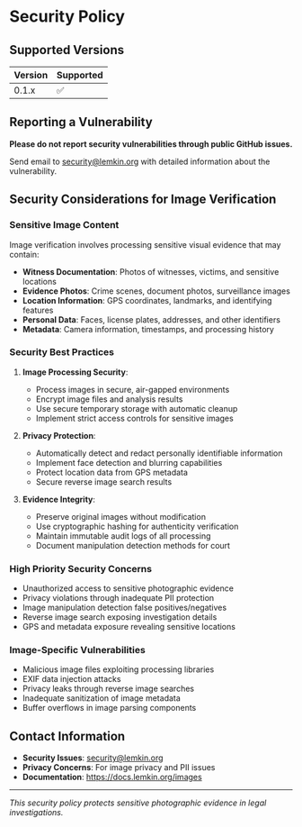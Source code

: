 # Security Policy

## Supported Versions

| Version | Supported          |
| ------- | ------------------ |
| 0.1.x   | :white_check_mark: |

## Reporting a Vulnerability

**Please do not report security vulnerabilities through public GitHub issues.**

Send email to security@lemkin.org with detailed information about the vulnerability.

## Security Considerations for Image Verification

### Sensitive Image Content

Image verification involves processing sensitive visual evidence that may contain:

- **Witness Documentation**: Photos of witnesses, victims, and sensitive locations
- **Evidence Photos**: Crime scenes, document photos, surveillance images
- **Location Information**: GPS coordinates, landmarks, and identifying features
- **Personal Data**: Faces, license plates, addresses, and other identifiers
- **Metadata**: Camera information, timestamps, and processing history

### Security Best Practices

1. **Image Processing Security**:
   - Process images in secure, air-gapped environments
   - Encrypt image files and analysis results
   - Use secure temporary storage with automatic cleanup
   - Implement strict access controls for sensitive images

2. **Privacy Protection**:
   - Automatically detect and redact personally identifiable information
   - Implement face detection and blurring capabilities
   - Protect location data from GPS metadata
   - Secure reverse image search results

3. **Evidence Integrity**:
   - Preserve original images without modification
   - Use cryptographic hashing for authenticity verification
   - Maintain immutable audit logs of all processing
   - Document manipulation detection methods for court

### High Priority Security Concerns

- Unauthorized access to sensitive photographic evidence
- Privacy violations through inadequate PII protection
- Image manipulation detection false positives/negatives
- Reverse image search exposing investigation details
- GPS and metadata exposure revealing sensitive locations

### Image-Specific Vulnerabilities

- Malicious image files exploiting processing libraries
- EXIF data injection attacks
- Privacy leaks through reverse image searches
- Inadequate sanitization of image metadata
- Buffer overflows in image parsing components

## Contact Information

- **Security Issues**: security@lemkin.org
- **Privacy Concerns**: For image privacy and PII issues
- **Documentation**: https://docs.lemkin.org/images

---

*This security policy protects sensitive photographic evidence in legal investigations.*